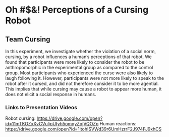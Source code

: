 # Oh #$&! Perceptions of a Cursing Robot
## Team Cursing
In this experiment, we investigate whether the violation of a social norm, cursing, by a robot influences a human’s perceptions of that robot. We found that participants were more likely to consider the robot to be anthropomorphic in the experimental group as compared to the control group. Most participants who experienced the curse were also likely to laugh following it. However, participants were not more likely to speak to the robot after it cursed, and did not therefore consider it to be more agential. This implies that while cursing may cause a robot to appear more human, it does not elicit a social response in humans.

### Links to Presentation Videos
Robot cursing: https://drive.google.com/open?id=11mTKOZxXvCVulipUtyh5omqyZqjVQOZp
Human reactions: https://drive.google.com/open?id=1itohISVWd39r6UmHzrrF2J974FJ9xhCS
